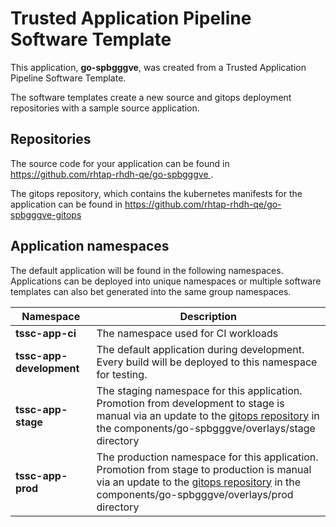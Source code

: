 # Trusted Application Pipeline Software Template

This application, **go-spbgggve**, was created from a Trusted Application Pipeline Software Template.

The software templates create a new source and gitops deployment repositories with a sample source application. 

## Repositories

The source code for your application can be found in [https://github.com/rhtap-rhdh-qe/go-spbgggve ](https://github.com/rhtap-rhdh-qe/go-spbgggve ).
 
The gitops repository, which contains the kubernetes manifests for the application can be found in 
[https://github.com/rhtap-rhdh-qe/go-spbgggve-gitops ](https://github.com/rhtap-rhdh-qe/go-spbgggve-gitops ) 

## Application namespaces 

The default application will be found in the following namespaces. Applications can be deployed into unique namespaces or multiple software templates can also bet generated into the same group namespaces.  

|  Namespace   |  Description   |  
| -------- | -------- |
| **tssc-app-ci** | The namespace used for CI workloads |
| **tssc-app-development** | The default application during development. Every build will be deployed to this namespace for testing. |
| **tssc-app-stage** | The staging namespace for this application. Promotion from development to stage is manual via an update to the [gitops repository](https://github.com/rhtap-rhdh-qe/go-spbgggve-gitops ) in the components/go-spbgggve/overlays/stage directory |
| **tssc-app-prod** | The production namespace for this application. Promotion from stage to production is manual via an update to the [gitops repository](https://github.com/rhtap-rhdh-qe/go-spbgggve-gitops ) in the components/go-spbgggve/overlays/prod directory |